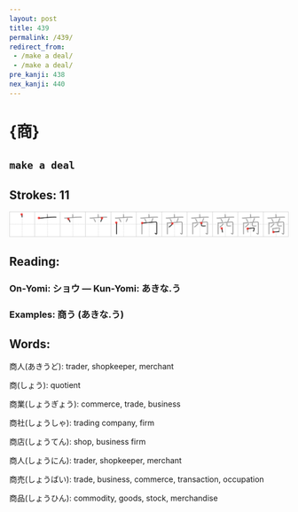 ```yaml
---
layout: post
title: 439
permalink: /439/
redirect_from:
 - /make a deal/
 - /make a deal/
pre_kanji: 438
nex_kanji: 440
---
```


# {商}

## `make a deal`

## Strokes: 11

<div class="stroke"><img src="../images/E59586.png" /></div>

## Reading:

### On-Yomi: ショウ &mdash; Kun-Yomi: あきな.う

### Examples: 商う (あきな.う)

## Words:

商人(あきうど): trader, shopkeeper, merchant

商(しょう): quotient

商業(しょうぎょう): commerce, trade, business

商社(しょうしゃ): trading company, firm

商店(しょうてん): shop, business firm

商人(しょうにん): trader, shopkeeper, merchant

商売(しょうばい): trade, business, commerce, transaction, occupation

商品(しょうひん): commodity, goods, stock, merchandise
